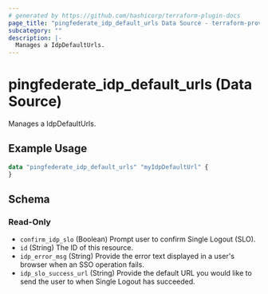 ```yaml
---
# generated by https://github.com/hashicorp/terraform-plugin-docs
page_title: "pingfederate_idp_default_urls Data Source - terraform-provider-pingfederate"
subcategory: ""
description: |-
  Manages a IdpDefaultUrls.
---
```


# pingfederate_idp_default_urls (Data Source)

Manages a IdpDefaultUrls.

## Example Usage

```terraform
data "pingfederate_idp_default_urls" "myIdpDefaultUrl" {
}
```

<!-- schema generated by tfplugindocs -->
## Schema

### Read-Only

- `confirm_idp_slo` (Boolean) Prompt user to confirm Single Logout (SLO).
- `id` (String) The ID of this resource.
- `idp_error_msg` (String) Provide the error text displayed in a user's browser when an SSO operation fails.
- `idp_slo_success_url` (String) Provide the default URL you would like to send the user to when Single Logout has succeeded.

